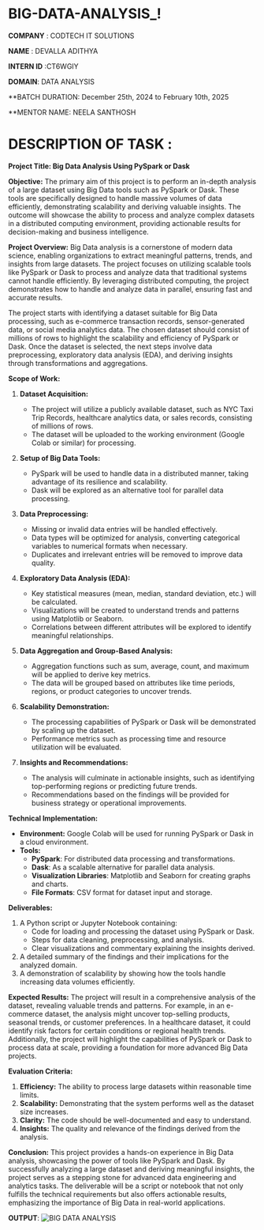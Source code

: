 # BIG-DATA-ANALYSIS_!
**COMPANY** : CODTECH IT SOLUTIONS

**NAME** : DEVALLA ADITHYA

**INTERN ID** :CT6WGIY

**DOMAIN**: DATA ANALYSIS

**BATCH DURATION: December 25th, 2024 to February 10th, 2025

**MENTOR NAME: NEELA SANTHOSH

# DESCRIPTION OF TASK :
**Project Title: Big Data Analysis Using PySpark or Dask**

**Objective:**
The primary aim of this project is to perform an in-depth analysis of a large dataset using Big Data tools such as PySpark or Dask. These tools are specifically designed to handle massive volumes of data efficiently, demonstrating scalability and deriving valuable insights. The outcome will showcase the ability to process and analyze complex datasets in a distributed computing environment, providing actionable results for decision-making and business intelligence.

**Project Overview:**
Big Data analysis is a cornerstone of modern data science, enabling organizations to extract meaningful patterns, trends, and insights from large datasets. The project focuses on utilizing scalable tools like PySpark or Dask to process and analyze data that traditional systems cannot handle efficiently. By leveraging distributed computing, the project demonstrates how to handle and analyze data in parallel, ensuring fast and accurate results.

The project starts with identifying a dataset suitable for Big Data processing, such as e-commerce transaction records, sensor-generated data, or social media analytics data. The chosen dataset should consist of millions of rows to highlight the scalability and efficiency of PySpark or Dask. Once the dataset is selected, the next steps involve data preprocessing, exploratory data analysis (EDA), and deriving insights through transformations and aggregations.

**Scope of Work:**
1. **Dataset Acquisition:**
   - The project will utilize a publicly available dataset, such as NYC Taxi Trip Records, healthcare analytics data, or sales records, consisting of millions of rows.
   - The dataset will be uploaded to the working environment (Google Colab or similar) for processing.

2. **Setup of Big Data Tools:**
   - PySpark will be used to handle data in a distributed manner, taking advantage of its resilience and scalability.
   - Dask will be explored as an alternative tool for parallel data processing.

3. **Data Preprocessing:**
   - Missing or invalid data entries will be handled effectively.
   - Data types will be optimized for analysis, converting categorical variables to numerical formats when necessary.
   - Duplicates and irrelevant entries will be removed to improve data quality.

4. **Exploratory Data Analysis (EDA):**
   - Key statistical measures (mean, median, standard deviation, etc.) will be calculated.
   - Visualizations will be created to understand trends and patterns using Matplotlib or Seaborn.
   - Correlations between different attributes will be explored to identify meaningful relationships.

5. **Data Aggregation and Group-Based Analysis:**
   - Aggregation functions such as sum, average, count, and maximum will be applied to derive key metrics.
   - The data will be grouped based on attributes like time periods, regions, or product categories to uncover trends.

6. **Scalability Demonstration:**
   - The processing capabilities of PySpark or Dask will be demonstrated by scaling up the dataset.
   - Performance metrics such as processing time and resource utilization will be evaluated.

7. **Insights and Recommendations:**
   - The analysis will culminate in actionable insights, such as identifying top-performing regions or predicting future trends.
   - Recommendations based on the findings will be provided for business strategy or operational improvements.

**Technical Implementation:**
- **Environment:** Google Colab will be used for running PySpark or Dask in a cloud environment.
- **Tools:**
  - **PySpark**: For distributed data processing and transformations.
  - **Dask**: As a scalable alternative for parallel data analysis.
  - **Visualization Libraries**: Matplotlib and Seaborn for creating graphs and charts.
  - **File Formats**: CSV format for dataset input and storage.

**Deliverables:**
1. A Python script or Jupyter Notebook containing:
   - Code for loading and processing the dataset using PySpark or Dask.
   - Steps for data cleaning, preprocessing, and analysis.
   - Clear visualizations and commentary explaining the insights derived.
2. A detailed summary of the findings and their implications for the analyzed domain.
3. A demonstration of scalability by showing how the tools handle increasing data volumes efficiently.

**Expected Results:**
The project will result in a comprehensive analysis of the dataset, revealing valuable trends and patterns. For example, in an e-commerce dataset, the analysis might uncover top-selling products, seasonal trends, or customer preferences. In a healthcare dataset, it could identify risk factors for certain conditions or regional health trends. Additionally, the project will highlight the capabilities of PySpark or Dask to process data at scale, providing a foundation for more advanced Big Data projects.

**Evaluation Criteria:**
1. **Efficiency:** The ability to process large datasets within reasonable time limits.
2. **Scalability:** Demonstrating that the system performs well as the dataset size increases.
3. **Clarity:** The code should be well-documented and easy to understand.
4. **Insights:** The quality and relevance of the findings derived from the analysis.

**Conclusion:**
This project provides a hands-on experience in Big Data analysis, showcasing the power of tools like PySpark and Dask. By successfully analyzing a large dataset and deriving meaningful insights, the project serves as a stepping stone for advanced data engineering and analytics tasks. The deliverable will be a script or notebook that not only fulfills the technical requirements but also offers actionable results, emphasizing the importance of Big Data in real-world applications.

**OUTPUT**:
![BIG DATA ANALYSIS](https://github.com/user-attachments/assets/e040a662-44fd-4d95-b1f7-ad95d6bc59b5)
